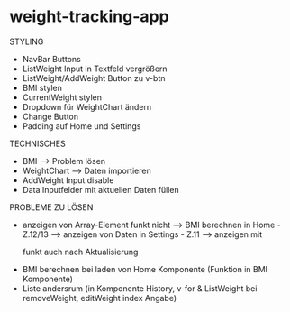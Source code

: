 # weight-tracking-app

STYLING
- NavBar Buttons
- ListWeight Input in Textfeld vergrößern
- ListWeight/AddWeight Button zu v-btn
- BMI stylen
- CurrentWeight stylen
- Dropdown für WeightChart ändern
- Change Button
- Padding auf Home und Settings

TECHNISCHES
- BMI 
    --> Problem lösen
- WeightChart
    --> Daten importieren
- AddWeight Input disable
- Data Inputfelder mit aktuellen Daten füllen

PROBLEME ZU LÖSEN
- anzeigen von Array-Element funkt nicht 
    --> BMI berechnen in Home - Z.12/13
    --> anzeigen von Daten in Settings - Z.11
    --> anzeigen mit <p> funkt auch nach Aktualisierung
- BMI berechnen bei laden von Home Komponente (Funktion in BMI Komponente)
- Liste andersrum (in Komponente History, v-for & ListWeight bei removeWeight, editWeight index Angabe)